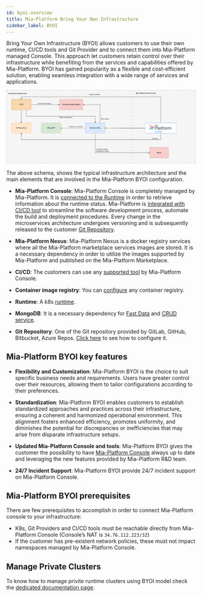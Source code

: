 ```yaml
---
id: byoi-overview
title: Mia-Platform Bring Your Own Infrastructure
sidebar_label: BYOI 
---
```


Bring Your Own Infrastructure (BYOI) allows customers to use their own runtime, CI/CD tools and Git Provider and to connect them into Mia-Platform managed Console. This approach let customers retain control over their infrastructure while benefiting from the services and capabilities offered by Mia-Platform. BYOI has gained popularity as a flexible and cost-efficient solution, enabling seamless integration with a wide range of services and applications.

![byoi-schema](img/architecture-byoi.png)

The above schema, shows the typical infrastructure architecture and the main elements that are involved in the Mia-Platform BYOI configuration.

- **Mia-Platform Console**: Mia-Platform Console is completely managed by Mia-Platform. It is [connected to the Runtime](/development_suite/clusters-management/connect-and-manage-cluster.mdx#step-1-runtime-service) in order to retrieve information about the runtime status.
Mia-Platform is [integrated with CI/CD tool](/console/company-configuration/providers/overview.md) to streamline the software development process, automate the build and deployment procedures.
Every change in the microservices architecture undergoes versioning and is subsequently released to the customer [Git Repository](/console/project-configuration/manage-runtime-environments/configure-a-new-environment.mdx#setup-git-provider).

- **Mia-Platform Nexus**: Mia-Platform Nexus is a docker registry services where all the Mia-Platform marketplace services images are stored. It is a necessary dependency in order to utilize the images supported by Mia-Platform and published on the Mia-Platform Marketplace.
  
- **CI/CD**: The customers can use any [supported tool](/console/company-configuration/providers/overview.md) by Mia-Platform Console.
  
- **Container image registry**: You can [configure](/development_suite/company/configuration.mdx#example-configuration-3) any container registry.
  
- **Runtime**: A k8s [runtime](/development_suite/clusters-management/overview.md).
  
- **MongoDB**: It is a necessary dependency for [Fast Data](/fast_data/what_is_fast_data.md) and [CRUD service](/development_suite/api-console/api-design/crud_advanced.md#what-is-a-crud).
  
- **Git Repository**: One of the Git repository provided by  GitLab, GitHub, Bitbucket, Azure Repos. [Click here](/console/project-configuration/manage-runtime-environments/configure-a-new-environment.mdx#setup-git-provider) to see how to configure it.

## Mia-Platform BYOI key features

- **Flexibility and Customization**: Mia-Platform BYOI is the choice to suit specific business needs and requirements. Users have greater control over their resources, allowing them to tailor configurations according to their preferences.

- **Standardization**: Mia-Platform BYOI enables customers to establish standardized approaches and practices across their infrastructure, ensuring a coherent and harmonized operational environment. This alignment fosters enhanced efficiency, promotes uniformity, and diminishes the potential for discrepancies or inefficiencies that may arise from disparate infrastructure setups.

- **Updated Mia-Platform Console and tools**: Mia-Platform BYOI gives the customer the possibility to have [Mia-Platform Console](/development_suite/overview-dev-suite.md) always up to date and leveraging the new features provided by Mia-Platform R&D team.

- **24/7 Incident Support**: Mia-Platform BYOI provide 24/7 incident support on Mia-Platform Console.

## Mia-Platform BYOI prerequisites

There are few prerequisites to accomplish in order to connect Mia-Platform console to your infrastructure:

- K8s, Git Providers and CI/CD tools must be reachable directly from Mia-Platform Console (Console’s NAT is `34.76.112.223/32`)
- If the customer has pre-existent network policies, these must not impact namespaces managed by Mia-Platform Console.

## Manage Private Clusters

To know how to manage privite runtime clusters using BYOI model check the [dedicated documentation page](/infrastructure/self-hosted/private-clusters.mdx).
